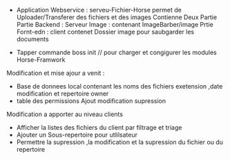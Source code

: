 
- Application Webservice : serveu-Fichier-Horse permet de Uploader/Transferer des fichiers et des images
Contienne  Deux Partie Partie Backend : Serveur Image : contenant  ImageBarber/image
           Prtie Fornt-edn : client contenet Dossier image pour saubgarder les documents
           
- Tapper commande boss init    // pour charger et congigurer les modules Horse-Framwork
           

Modification et mise ajour a venit :
  - Base de donnees local contenant les noms des fichiers exetension ,date modification et repertoire  owner
  - table des permissions Ajout modification supression

Modification a apporter au niveau clients
 - Afficher la listes des fichiers du client par filtrage et triage
 - Ajouter  un Sous-repertoire pour utlilsateur
 - Permettre la supression ,la modification et la supression du fichier ou du repertoire
